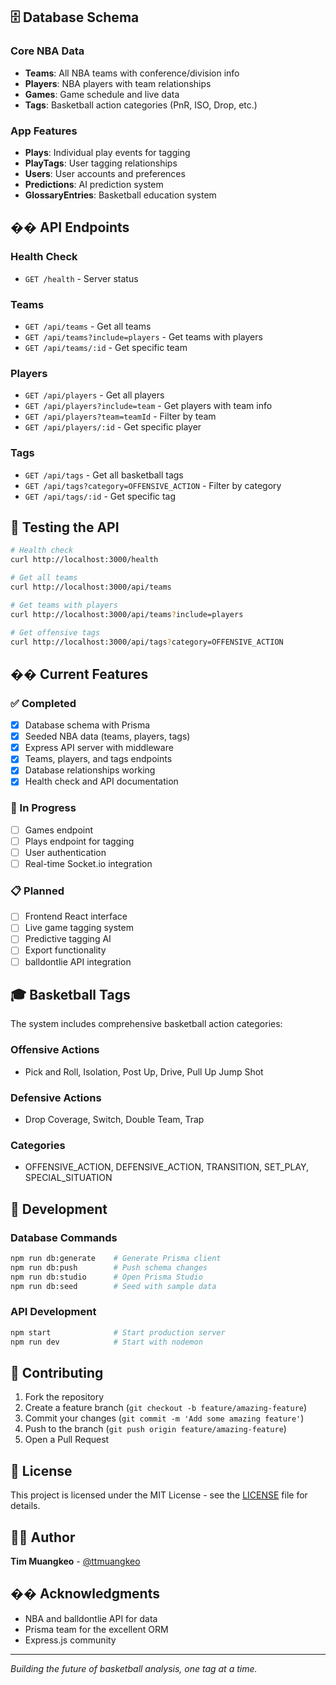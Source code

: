 
## 🗄 Database Schema

### Core NBA Data
- **Teams**: All NBA teams with conference/division info
- **Players**: NBA players with team relationships
- **Games**: Game schedule and live data
- **Tags**: Basketball action categories (PnR, ISO, Drop, etc.)

### App Features
- **Plays**: Individual play events for tagging
- **PlayTags**: User tagging relationships
- **Users**: User accounts and preferences
- **Predictions**: AI prediction system
- **GlossaryEntries**: Basketball education system

## �� API Endpoints

### Health Check
- `GET /health` - Server status

### Teams
- `GET /api/teams` - Get all teams
- `GET /api/teams?include=players` - Get teams with players
- `GET /api/teams/:id` - Get specific team

### Players
- `GET /api/players` - Get all players
- `GET /api/players?include=team` - Get players with team info
- `GET /api/players?team=teamId` - Filter by team
- `GET /api/players/:id` - Get specific player

### Tags
- `GET /api/tags` - Get all basketball tags
- `GET /api/tags?category=OFFENSIVE_ACTION` - Filter by category
- `GET /api/tags/:id` - Get specific tag

## 🧪 Testing the API

```bash
# Health check
curl http://localhost:3000/health

# Get all teams
curl http://localhost:3000/api/teams

# Get teams with players
curl http://localhost:3000/api/teams?include=players

# Get offensive tags
curl http://localhost:3000/api/tags?category=OFFENSIVE_ACTION
```

## �� Current Features

### ✅ Completed
- [x] Database schema with Prisma
- [x] Seeded NBA data (teams, players, tags)
- [x] Express API server with middleware
- [x] Teams, players, and tags endpoints
- [x] Database relationships working
- [x] Health check and API documentation

### 🔄 In Progress
- [ ] Games endpoint
- [ ] Plays endpoint for tagging
- [ ] User authentication
- [ ] Real-time Socket.io integration

### 📋 Planned
- [ ] Frontend React interface
- [ ] Live game tagging system
- [ ] Predictive tagging AI
- [ ] Export functionality
- [ ] balldontlie API integration

## 🎓 Basketball Tags

The system includes comprehensive basketball action categories:

### Offensive Actions
- Pick and Roll, Isolation, Post Up, Drive, Pull Up Jump Shot

### Defensive Actions  
- Drop Coverage, Switch, Double Team, Trap

### Categories
- OFFENSIVE_ACTION, DEFENSIVE_ACTION, TRANSITION, SET_PLAY, SPECIAL_SITUATION

## 🔧 Development

### Database Commands
```bash
npm run db:generate    # Generate Prisma client
npm run db:push        # Push schema changes
npm run db:studio      # Open Prisma Studio
npm run db:seed        # Seed with sample data
```

### API Development
```bash
npm start              # Start production server
npm run dev            # Start with nodemon
```

## 🤝 Contributing

1. Fork the repository
2. Create a feature branch (`git checkout -b feature/amazing-feature`)
3. Commit your changes (`git commit -m 'Add some amazing feature'`)
4. Push to the branch (`git push origin feature/amazing-feature`)
5. Open a Pull Request

## 📄 License

This project is licensed under the MIT License - see the [LICENSE](LICENSE) file for details.

## 👨‍💻 Author

**Tim Muangkeo** - [@ttmuangkeo](https://github.com/ttmuangkeo)

## �� Acknowledgments

- NBA and balldontlie API for data
- Prisma team for the excellent ORM
- Express.js community

---

*Building the future of basketball analysis, one tag at a time.*